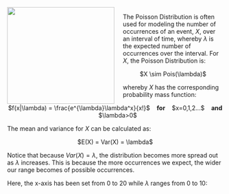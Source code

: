 <img src="http://www.clker.com/cliparts/a/7/n/G/p/e/goldfish.svg" width="250" height="225" align="left" style="margin-right: 20px;">

The Poisson Distribution is often used for modeling the number of occurrences of an event, $X$, over an interval of time, whereby $\lambda$ is the expected number of occurrences over the interval. For $X$, the Poisson Distribution is:

<center>$X \sim Pois(\lambda)$</center>

whereby $X$ has the corresponding probability mass function:

<center> $f(x|\lambda) = \frac{e^{\lambda}\lambda^x}{x!}$ &nbsp;&nbsp; <b>for</b> &nbsp;&nbsp; $x=0,1,2...$ &nbsp;&nbsp; <b>and</b> &nbsp;&nbsp; $\lambda>0$</center>

The mean and variance for $X$ can be calculated as:

<center> $E(X) = Var(X) = \lambda$ </center>

Notice that because $Var(X) = \lambda$, the distribution becomes more spread out as $\lambda$ increases. This is because the more occurrences we expect, the wider our range becomes of possible occurrences. 

Here, the x-axis has been set from 0 to 20 while $\lambda$ ranges from 0 to 10:
